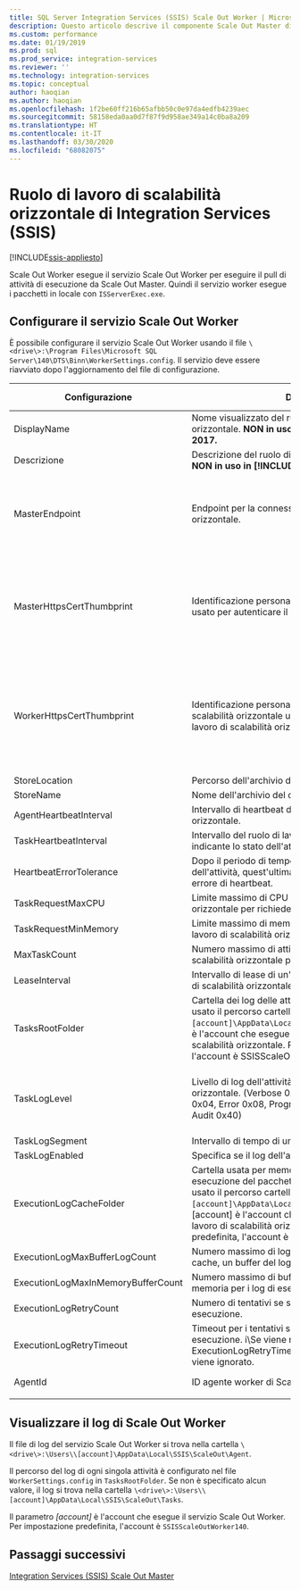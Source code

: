 ```yaml
---
title: SQL Server Integration Services (SSIS) Scale Out Worker | Microsoft Docs
description: Questo articolo descrive il componente Scale Out Master di SSIS Scale Out
ms.custom: performance
ms.date: 01/19/2019
ms.prod: sql
ms.prod_service: integration-services
ms.reviewer: ''
ms.technology: integration-services
ms.topic: conceptual
author: haoqian
ms.author: haoqian
ms.openlocfilehash: 1f2be60ff216b65afbb50c0e97da4edfb4239aec
ms.sourcegitcommit: 58158eda0aa0d7f87f9d958ae349a14c0ba8a209
ms.translationtype: HT
ms.contentlocale: it-IT
ms.lasthandoff: 03/30/2020
ms.locfileid: "68082075"
---
```

# <a name="integration-services-ssis-scale-out-worker"></a>Ruolo di lavoro di scalabilità orizzontale di Integration Services (SSIS)

[!INCLUDE[ssis-appliesto](../../includes/ssis-appliesto-ssvrpluslinux-asdb-asdw-xxx.md)]



Scale Out Worker esegue il servizio Scale Out Worker per eseguire il pull di attività di esecuzione da Scale Out Master. Quindi il servizio worker esegue i pacchetti in locale con `ISServerExec.exe`.

## <a name="configure-the-scale-out-worker-service"></a>Configurare il servizio Scale Out Worker
È possibile configurare il servizio Scale Out Worker usando il file `\<drive\>:\Program Files\Microsoft SQL Server\140\DTS\Binn\WorkerSettings.config`. Il servizio deve essere riavviato dopo l'aggiornamento del file di configurazione.

|Configurazione  |Descrizione  |Valore predefinito|
|---------|---------|---------|
|DisplayName|Nome visualizzato del ruolo di lavoro di scalabilità orizzontale. **NON in uso in [!INCLUDE[ssNoVersion_md](../../includes/ssnoversion-md.md)] 2017.**|Nome computer|
|Descrizione|Descrizione del ruolo di lavoro di scalabilità orizzontale. **NON in uso in [!INCLUDE[ssNoVersion_md](../../includes/ssnoversion-md.md)] 2017.**|Empty|
|MasterEndpoint|Endpoint per la connessione al master di scalabilità orizzontale.|Endpoint impostato durante l'installazione del ruolo di lavoro di scalabilità orizzontale|
|MasterHttpsCertThumbprint|Identificazione personale del certificato SSL del client usato per autenticare il master di scalabilità orizzontale|Identificazione personale del certificato client specificato durante l'installazione del ruolo di lavoro di scalabilità orizzontale.|
|WorkerHttpsCertThumbprint|Identificazione personale del certificato del master di scalabilità orizzontale usato per autenticare il ruolo di lavoro di scalabilità orizzontale.|Identificazione personale di un certificato creato e installato automaticamente durante l'installazione del ruolo di lavoro di scalabilità orizzontale|
|StoreLocation|Percorso dell'archivio del certificato del ruolo di lavoro.|LocalMachine|
|StoreName|Nome dell'archivio del certificato del ruolo di lavoro.|My|
|AgentHeartbeatInterval|Intervallo di heartbeat del ruolo di lavoro di scalabilità orizzontale.|00:01:00|
|TaskHeartbeatInterval|Intervallo del ruolo di lavoro di scalabilità orizzontale indicante lo stato dell'attività.|00:00:10|
|HeartbeatErrorTolerance|Dopo il periodo di tempo definito dall'ultimo heartbeat dell'attività, quest'ultima viene terminata se si riceve un errore di heartbeat.|00:10:00|
|TaskRequestMaxCPU|Limite massimo di CPU per il ruolo di lavoro di scalabilità orizzontale per richiedere attività.|70|
|TaskRequestMinMemory|Limite massimo di memoria espressa in MB per il ruolo di lavoro di scalabilità orizzontale per richiedere attività.|100.0|
|MaxTaskCount|Numero massimo di attività che il ruolo di lavoro di scalabilità orizzontale può gestire.|10|
|LeaseInterval|Intervallo di lease di un'attività gestito dal ruolo di lavoro di scalabilità orizzontale.|00:01:00|
|TasksRootFolder|Cartella dei log delle attività. Se il valore è vuoto, viene usato il percorso cartella `\<drive\>:\Users\[account]\AppData\Local\SSIS\Cluster\Tasks`. [account] è l'account che esegue il servizio Ruolo di lavoro di scalabilità orizzontale. Per impostazione predefinita, l'account è SSISScaleOutWorker140.|Empty|
|TaskLogLevel|Livello di log dell'attività del ruolo di lavoro di scalabilità orizzontale. (Verbose 0x01, Information 0x02, Warning 0x04, Error 0x08, Progress 0x10, CriticalError 0x20, Audit 0x40)|126 (Information, Warning, Error, Progress, CriticalError, Audit)|
|TaskLogSegment|Intervallo di tempo di un file di log dell'attività.|00:00:00|
|TaskLogEnabled|Specifica se il log dell'attività è abilitato.|true|
|ExecutionLogCacheFolder|Cartella usata per memorizzare nella cache il log di esecuzione del pacchetto. Se il valore è vuoto, viene usato il percorso cartella `\<drive\>:\Users\[account]\AppData\Local\SSIS\Cluster\Agent\ELogCache`. [account] è l'account che esegue il servizio Ruolo di lavoro di scalabilità orizzontale. Per impostazione predefinita, l'account è SSISScaleOutWorker140.|Empty|
|ExecutionLogMaxBufferLogCount|Numero massimo di log di esecuzione memorizzati nella cache, un buffer del log di esecuzione in memoria.|10000|
|ExecutionLogMaxInMemoryBufferCount|Numero massimo di buffer del log di esecuzione in memoria per i log di esecuzione.|10|
|ExecutionLogRetryCount|Numero di tentativi se si verifica un errore del log di esecuzione.|3|
|ExecutionLogRetryTimeout|Timeout per i tentativi se si verifica un errore del log di esecuzione. i\Se viene raggiunto ExecutionLogRetryTimeout, ExecutionLogRetryCount viene ignorato. |7.00:00:00 (7 giorni)|
|AgentId|ID agente worker di Scale Out Worker|Generato automaticamente|
||||    

## <a name="view-the-scale-out-worker-log"></a>Visualizzare il log di Scale Out Worker
Il file di log del servizio Scale Out Worker si trova nella cartella `\<drive\>:\Users\\[account]\AppData\Local\SSIS\ScaleOut\Agent`.

Il percorso del log di ogni singola attività è configurato nel file `WorkerSettings.config` in `TasksRootFolder`. Se non è specificato alcun valore, il log si trova nella cartella `\<drive\>:\Users\\[account]\AppData\Local\SSIS\ScaleOut\Tasks`. 

Il parametro *[account]* è l'account che esegue il servizio Scale Out Worker. Per impostazione predefinita, l'account è `SSISScaleOutWorker140`.

## <a name="next-steps"></a>Passaggi successivi
[Integration Services (SSIS) Scale Out Master](integration-services-ssis-scale-out-master.md)
